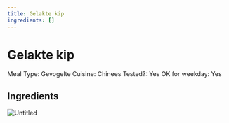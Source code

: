 ```yaml
---
title: Gelakte kip
ingredients: []
---
```


# Gelakte kip

Meal Type: Gevogelte
Cuisine: Chinees
Tested?: Yes
OK for weekday: Yes

## Ingredients
<!-- No ingredients listed in original -->

![Untitled](Untitled%201.jpeg)